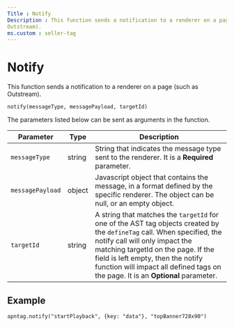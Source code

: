 ```yaml
---
Title : Notify
Description : This function sends a notification to a renderer on a page (such as
Outstream).
ms.custom : seller-tag
---
```



# Notify





This function sends a notification to a renderer on a page (such as
Outstream).

``` pre
notify(messageType, messagePayload, targetId)
```

The parameters listed below can be sent as arguments in the function.

<table class="table">
<thead class="thead">
<tr class="header row">
<th id="ID-0000165b__entry__1" class="entry">Parameter</th>
<th id="ID-0000165b__entry__2" class="entry">Type</th>
<th id="ID-0000165b__entry__3" class="entry">Description</th>
</tr>
</thead>
<tbody class="tbody">
<tr class="odd row">
<td class="entry" headers="ID-0000165b__entry__1"><code
class="ph codeph">messageType</code></td>
<td class="entry" headers="ID-0000165b__entry__2">string</td>
<td class="entry" headers="ID-0000165b__entry__3">String that indicates
the message type sent to the renderer. It is a <strong>Required</strong>
parameter. </td>
</tr>
<tr class="even row">
<td class="entry" headers="ID-0000165b__entry__1"><code
class="ph codeph">messagePayload</code></td>
<td class="entry" headers="ID-0000165b__entry__2">object</td>
<td class="entry" headers="ID-0000165b__entry__3">Javascript object that
contains the message, in a format defined by the specific renderer. The
object can be null, or an empty object.</td>
</tr>
<tr class="odd row">
<td class="entry" headers="ID-0000165b__entry__1"><code
class="ph codeph">targetId</code></td>
<td class="entry" headers="ID-0000165b__entry__2">string</td>
<td class="entry" headers="ID-0000165b__entry__3">A string that matches
the <code class="ph codeph">targetId</code> for one of the AST tag
objects created by the <code class="ph codeph">defineTag</code> call.
When specified, the notify call will only impact the matching targetId
on the page. If the field is left empty, then the notify function will
impact all defined tags on the page. It is an <strong>Optional</strong>
parameter.</td>
</tr>
</tbody>
</table>





## Example

``` pre
apntag.notify("startPlayback", {key: "data"}, "topBanner728x90")
```






